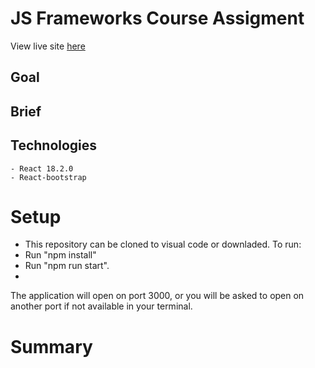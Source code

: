 # JS Frameworks Course Assigment


View live site [here]()

## Goal

## Brief


## Technologies 

    - React 18.2.0
    - React-bootstrap
    
   # Setup 
   - This repository can be cloned to visual code or downladed. 
   To run: 
   - Run "npm install"
   - Run "npm run start".
   - 
   The application will open on port 3000, or you will be asked to open on another port if not available in your terminal.
  
    
   # Summary 
   
